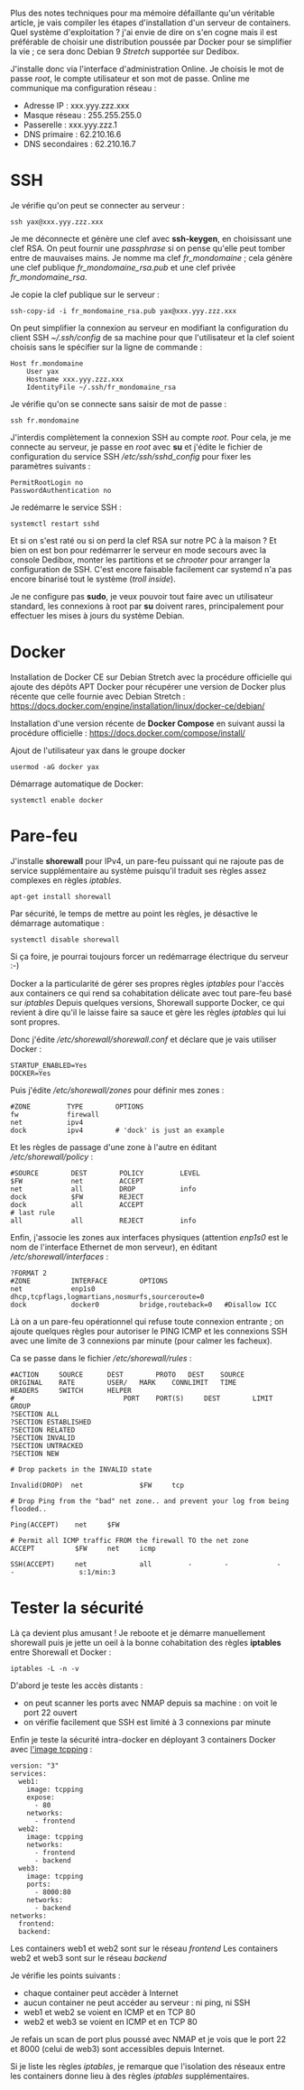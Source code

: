 <!-- title: Installation d'un serveur de containers -->
<!-- category: Hébergement Containers -->
<!-- tag: planet -->

Plus des notes techniques pour ma mémoire défaillante qu'un véritable article, je vais compiler les étapes d'installation d'un serveur de containers.<!-- more --> Quel système d'exploitation ? j'ai envie de dire on s'en cogne mais il est préférable de choisir une distribution poussée par Docker pour se simplifier la vie ; ce sera donc Debian 9 *Stretch* supportée sur Dedibox. 

J'installe donc via l'interface d'administration Online. Je choisis le mot de passe *root*, le compte utilisateur et son mot de passe. Online me communique ma configuration réseau :

- Adresse IP : xxx.yyy.zzz.xxx
- Masque réseau : 255.255.255.0
- Passerelle : xxx.yyy.zzz.1
- DNS primaire : 62.210.16.6
- DNS secondaires : 62.210.16.7

# SSH

Je vérifie qu'on peut se connecter au serveur : 

    ssh yax@xxx.yyy.zzz.xxx

Je me déconnecte et génère une clef avec **ssh-keygen**, en choisissant une clef RSA. On peut fournir une *passphrase* si on pense qu'elle peut tomber entre de mauvaises mains. Je nomme ma clef *fr_mondomaine* ; cela génère une clef publique *fr_mondomaine_rsa.pub* et une clef privée *fr_mondomaine_rsa*. 

Je copie la clef publique sur le serveur : 

    ssh-copy-id -i fr_mondomaine_rsa.pub yax@xxx.yyy.zzz.xxx

On peut simplifier la connexion au serveur en modifiant la configuration du client SSH *~/.ssh/config* de sa machine pour que l'utilisateur et la clef soient choisis sans le spécifier sur la ligne de commande : 

    Host fr.mondomaine
        User yax
        Hostname xxx.yyy.zzz.xxx
        IdentityFile ~/.ssh/fr_mondomaine_rsa

Je vérifie qu'on se connecte sans saisir de mot de passe :

    ssh fr.mondomaine

J'interdis complètement la connexion SSH au compte *root*. Pour cela, je me connecte au serveur, je passe en *root* avec **su** et j'édite le fichier de configuration du service SSH */etc/ssh/sshd_config* pour fixer les paramètres suivants :

    PermitRootLogin no
    PasswordAuthentication no

Je redémarre le service SSH : 

    systemctl restart sshd

Et si on s'est raté ou si on perd la clef RSA sur notre PC à la maison ? Et bien on est bon pour redémarrer le serveur en mode secours avec la console Dedibox, monter les partitions et se *chrooter* pour arranger la configuration de SSH. C'est encore faisable facilement car systemd n'a pas encore binarisé tout le système (*troll inside*).

Je ne configure pas **sudo**, je veux pouvoir tout faire avec un utilisateur standard, les connexions à root par **su** doivent rares, principalement pour effectuer les mises à jours du système Debian.

# Docker

Installation de Docker CE sur Debian Stretch avec la procédure officielle qui ajoute des dépôts APT Docker pour récupérer une version de Docker plus récente que celle fournie avec Debian Stretch : https://docs.docker.com/engine/installation/linux/docker-ce/debian/

Installation d'une version récente de **Docker Compose** en suivant aussi la procédure officielle : https://docs.docker.com/compose/install/

Ajout de l'utilisateur yax dans le groupe docker 

    usermod -aG docker yax

Démarrage automatique de Docker:

    systemctl enable docker

# Pare-feu 

J'installe **shorewall** pour IPv4, un pare-feu puissant qui ne rajoute pas de service supplémentaire au système puisqu'il traduit ses règles assez complexes en règles *iptables*.

    apt-get install shorewall

Par sécurité, le temps de mettre au point les règles, je désactive le démarrage automatique :

    systemctl disable shorewall

Si ça foire, je pourrai toujours forcer un redémarrage électrique du serveur :-) 

Docker a la particularité de gérer ses propres règles *iptables* pour l'accès aux containers ce qui rend sa cohabitation délicate avec tout pare-feu basé sur *iptables* Depuis quelques versions, Shorewall supporte Docker, ce qui revient à dire qu'il le laisse faire sa sauce et gère les règles *iptables* qui lui sont propres.

Donc j'édite */etc/shorewall/shorewall.conf* et déclare que je vais utiliser Docker : 

    STARTUP_ENABLED=Yes
    DOCKER=Yes

Puis j'édite */etc/shorewall/zones* pour définir mes zones :

    #ZONE         TYPE        OPTIONS
    fw            firewall
    net           ipv4
    dock          ipv4        # 'dock' is just an example

Et les règles de passage d'une zone à l'autre en éditant */etc/shorewall/policy* :

    #SOURCE        DEST        POLICY         LEVEL
    $FW            net         ACCEPT
    net            all         DROP           info 
    dock           $FW         REJECT
    dock           all         ACCEPT
    # last rule
    all            all         REJECT         info

Enfin, j'associe les zones aux interfaces physiques (attention *enp1s0* est le nom de l'interface Ethernet de mon serveur), en éditant */etc/shorewall/interfaces* : 

    ?FORMAT 2
    #ZONE          INTERFACE        OPTIONS
    net            enp1s0           dhcp,tcpflags,logmartians,nosmurfs,sourceroute=0
    dock           docker0          bridge,routeback=0   #Disallow ICC

Là on a un pare-feu opérationnel qui refuse toute connexion entrante ; on ajoute quelques règles pour autoriser le PING ICMP et les connexions SSH avec une limite de 3 connexions par minute (pour calmer les facheux). 

Ca se passe dans le fichier */etc/shorewall/rules* : 

    #ACTION		SOURCE		DEST		PROTO	DEST	SOURCE		ORIGINAL	RATE		USER/	MARK	CONNLIMIT	TIME		HEADERS		SWITCH		HELPER
    #							PORT	PORT(S)		DEST		LIMIT		GROUP
    ?SECTION ALL
    ?SECTION ESTABLISHED
    ?SECTION RELATED
    ?SECTION INVALID
    ?SECTION UNTRACKED
    ?SECTION NEW

    # Drop packets in the INVALID state

    Invalid(DROP)  net    	        $FW		tcp

    # Drop Ping from the "bad" net zone.. and prevent your log from being flooded..

    Ping(ACCEPT)	net		$FW

    # Permit all ICMP traffic FROM the firewall TO the net zone
    ACCEPT	    	$FW		net		icmp

    SSH(ACCEPT) 	net             all        	-        -            -         -                s:1/min:3


# Tester la sécurité

Là ça devient plus amusant ! Je reboote et je démarre manuellement shorewall puis je jette un oeil à la bonne cohabitation des règles **iptables** entre Shorewall et Docker :

    iptables -L -n -v

D'abord je teste les accès distants :

- on peut scanner les ports avec NMAP depuis sa machine : on voit le port 22 ouvert 
- on vérifie facilement que SSH est limité à 3 connexions par minute

Enfin je teste la sécurité intra-docker en déployant 3 containers Docker avec [l'image tcpping](https://hub.docker.com/r/kianby/tcpping/) :

    version: "3"
    services:
      web1:
        image: tcpping
        expose:
          - 80
        networks:
          - frontend
      web2:
        image: tcpping
        networks:
          - frontend
          - backend
      web3:
        image: tcpping
        ports:
          - 8000:80
        networks:
          - backend
    networks:
      frontend:
      backend:

Les containers web1 et web2 sont sur le réseau *frontend*
Les containers web2 et web3 sont sur le réseau *backend*

Je vérifie les points suivants : 

- chaque container peut accèder à Internet
- aucun container ne peut accéder au serveur : ni ping, ni SSH
- web1 et web2 se voient en ICMP et en TCP 80
- web2 et web3 se voient en ICMP et en TCP 80 

Je refais un scan de port plus poussé avec NMAP et je vois que le port 22 et 8000 (celui de web3) sont accessibles depuis Internet. 

Si je liste les règles *iptables*, je remarque que l'isolation des réseaux entre les containers donne lieu à des règles *iptables* supplémentaires.